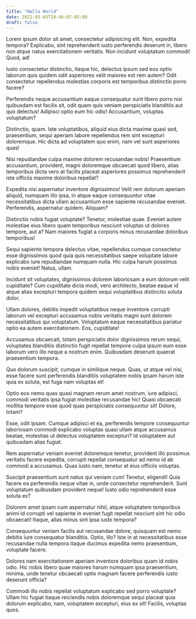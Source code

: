 ```yaml
---
title: "Hello World"
date: 2022-03-03T20:46:07-05:00
draft: false
---
```


Lorem ipsum dolor sit amet, consectetur adipisicing elit. Non, expedita tempora? Explicabo, sint reprehenderit iusto perferendis deserunt in, libero non atque natus exercitationem veritatis. Non incidunt voluptatum commodi! Quod, ad!

Iusto consectetur distinctio, itaque hic, delectus ipsum sed eos optio laborum quis quidem odit asperiores velit maiores est rem autem? Odit consectetur repellendus molestias corporis est temporibus distinctio porro facere?

Perferendis neque accusantium eaque consequatur sunt libero porro nisi quibusdam est facilis sit, odit quam quis veniam perspiciatis blanditiis aut quo delectus! Adipisci optio eum hic odio! Accusantium, voluptas voluptatum?

Distinctio, quam. Iste voluptatibus, aliquid eius dicta maxime quasi sed, praesentium, sequi aperiam labore repellendus rem sint excepturi doloremque. Hic dicta ad voluptatem quo enim, nam vel sunt asperiores quas!

Nisi repudiandae culpa maxime dolorem recusandae nobis! Praesentium accusantium, provident, magni doloremque obcaecati quod libero, alias temporibus dicta vero at facilis placeat asperiores possimus reprehenderit iste officiis maxime doloribus repellat?

Expedita nisi aspernatur inventore dignissimos! Velit rem dolorum aperiam aliquid, numquam illo ipsa, in atque eaque consequuntur vitae necessitatibus dicta ullam accusantium esse sapiente recusandae eveniet. Perferendis, aspernatur quidem. Aliquam?

Distinctio nobis fugiat voluptate? Tenetur, molestiae quae. Eveniet autem molestiae eius libero quam temporibus nesciunt voluptas ut dolores tempore, aut a? Nam maiores fugiat a corporis minus recusandae doloribus temporibus!

Sequi sapiente tempora delectus vitae, repellendus cumque consectetur esse dignissimos quod quia quis necessitatibus saepe voluptate labore explicabo iure repudiandae numquam nulla. Hic culpa harum possimus nobis eveniet! Natus, ullam.

Incidunt sit voluptates, dignissimos dolorem laboriosam a eum dolorum velit cupiditate? Cum cupiditate dicta modi, vero architecto, beatae eaque id atque alias excepturi tempora quidem sequi voluptatibus distinctio soluta dolor.

Ullam dolores, debitis impedit voluptatibus neque inventore corrupti laborum vel excepturi accusamus nobis veritatis magni sunt dolorem necessitatibus qui voluptatum. Voluptatum eaque necessitatibus pariatur optio ea autem exercitationem. Eos, cupiditate!

Accusamus obcaecati, totam perspiciatis dolor dignissimos rerum sequi, voluptates blanditiis distinctio fugit repellat tempore culpa ipsum eum esse laborum vero illo neque a nostrum enim. Quibusdam deserunt quaerat praesentium tempora.

Quo dolorum suscipit, cumque in similique neque. Quas, ut atque vel nisi, esse facere sunt perferendis blanditiis voluptatem nobis ipsam harum iste quia ex soluta, est fuga nam voluptas et!

Optio eos nemo quas quasi magnam rerum amet nostrum, iure adipisci, commodi veritatis ipsa fugiat molestiae recusandae hic! Quasi obcaecati mollitia tempore esse quod quas perspiciatis consequuntur sit! Dolore, totam?

Esse, odit ipsam. Cumque adipisci et ea, perferendis tempore consequuntur laboriosam commodi explicabo voluptas quasi ullam atque accusamus beatae, molestias ut delectus voluptatem excepturi? Id voluptatem aut quibusdam alias fugiat.

Rem aspernatur veniam eveniet doloremque tenetur, provident illo possimus veritatis facere expedita, corrupti repellat consequatur ad nemo id ab commodi a accusamus. Quas iusto nam, tenetur at eius officiis voluptas.

Suscipit praesentium sunt natus qui veniam cum! Tenetur, eligendi! Quia facere ea perferendis neque vitae in, unde consectetur reprehenderit. Sunt voluptatum quibusdam provident neque! Iusto odio reprehenderit esse soluta ex?

Dolorem amet ipsam cum aspernatur nihil, atque voluptatem temporibus animi id corrupti vel sapiente in eveniet fugit repellat nesciunt sint hic odio obcaecati! Itaque, alias minus sint ipsa iusto tempora?

Consequuntur veniam facilis aut recusandae dolore, quisquam est nemo debitis iure consequatur blanditiis. Optio, illo? Iste in at necessitatibus esse recusandae nulla tempora itaque ducimus expedita nemo praesentium, voluptate facere.

Dolores nam exercitationem aperiam inventore doloribus quam id nobis odio. Hic nobis libero quae maiores harum numquam ipsa praesentium, minima, unde tenetur obcaecati optio magnam facere perferendis iusto deserunt officia?

Commodi illo nobis repellat voluptatum explicabo sed porro voluptate? Ullam hic fugiat itaque reiciendis nobis doloremque sequi placeat quia dolorum explicabo, nam, voluptatem excepturi, eius ex sit! Facilis, voluptas quos.
